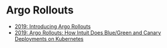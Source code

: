 # Argo Rollouts

* [2019: Introducing Argo Rollouts](https://blog.argoproj.io/introducing-argo-rollouts-59dd0fad476c)
* [2019: Argo Rollouts: How Intuit Does Blue/Green and Canary Deployments on Kubernetes](https://thenewstack.io/argo-rollouts-how-intuit-does-blue-green-and-canary-deployments-on-kubernetes/)

